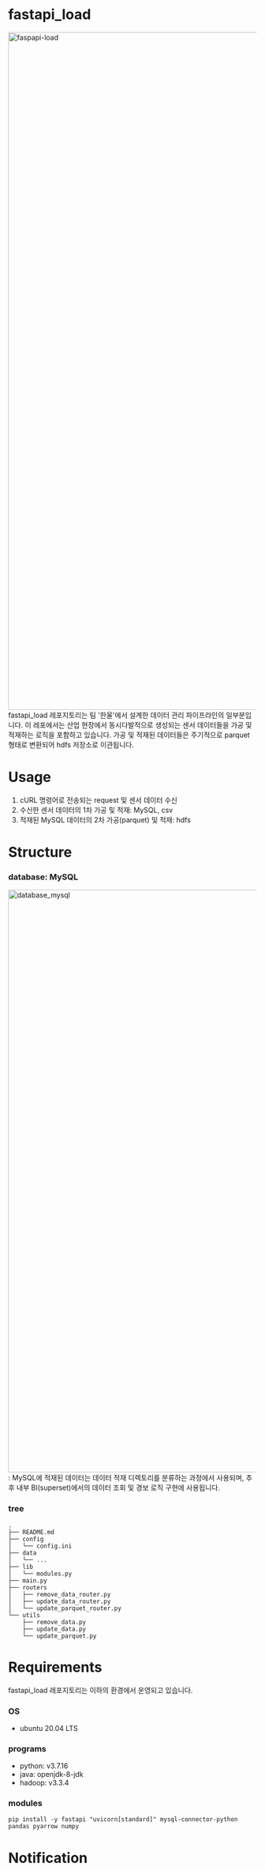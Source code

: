# fastapi_load
<img width="1371" alt="faspapi-load" src="https://github.com/hanul-pipeline/fastapi-load/assets/130134750/d2d286b2-f146-4df1-8e00-f1e755aa29f4">
fastapi_load 레포지토리는 팀 '한울'에서 설계한 데이터 관리 파이프라인의 일부분입니다. 이 레포에서는 산업 현장에서 동시다발적으로 생성되는 센서 데이터들을 가공 및 적재하는 로직을 포함하고 있습니다. 가공 및 적재된 데이터들은 주기적으로 parquet 형태로 변환되어 hdfs 저장소로 이관됩니다.

# Usage
1. cURL 명령어로 전송되는 request 및 센서 데이터 수신
2. 수신한 센서 데이터의 1차 가공 및 적재: MySQL, csv
3. 적재된 MySQL 데이터의 2차 가공(parquet) 및 적재: hdfs

# Structure
### database: MySQL
<img width="1179" alt="database_mysql" src="https://github.com/hanul-pipeline/fastapi-load/assets/130134750/7b3636ad-3c99-442d-960f-991d21b412b2">
: MySQL에 적재된 데이터는 데이터 적재 디렉토리를 분류하는 과정에서 사용되며, 추후 내부 BI(superset)에서의 데이터 조회 및 경보 로직 구현에 사용됩니다.

### tree
```
.
├── README.md
├── config
│   └── config.ini
├── data
│   └── ...
├── lib
│   └── modules.py
├── main.py
├── routers
│   ├── remove_data_router.py
│   ├── update_data_router.py
│   └── update_parquet_router.py
└── utils
    ├── remove_data.py
    ├── update_data.py
    └── update_parquet.py
```

# Requirements
fastapi_load 레포지토리는 이하의 환경에서 운영되고 있습니다.
### OS
- ubuntu 20.04 LTS
### programs
- python: v3.7.16
- java: openjdk-8-jdk
- hadoop: v3.3.4
### modules
```
pip install -y fastapi "uvicorn[standard]" mysql-connector-python pandas pyarrow numpy
```

# Notification

